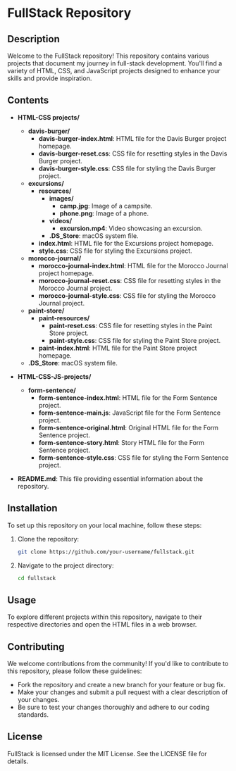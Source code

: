 # FullStack Repository

## Description

Welcome to the FullStack repository! This repository contains various projects that document my journey in full-stack development. You'll find a variety of HTML, CSS, and JavaScript projects designed to enhance your skills and provide inspiration.

## Contents

- **HTML-CSS projects/**
  - **davis-burger/**
    - **davis-burger-index.html**: HTML file for the Davis Burger project homepage.
    - **davis-burger-reset.css**: CSS file for resetting styles in the Davis Burger project.
    - **davis-burger-style.css**: CSS file for styling the Davis Burger project.
  - **excursions/**
    - **resources/**
      - **images/**
        - **camp.jpg**: Image of a campsite.
        - **phone.png**: Image of a phone.
      - **videos/**
        - **excursion.mp4**: Video showcasing an excursion.
      - **.DS_Store**: macOS system file.
    - **index.html**: HTML file for the Excursions project homepage.
    - **style.css**: CSS file for styling the Excursions project.
  - **morocco-journal/**
    - **morocco-journal-index.html**: HTML file for the Morocco Journal project homepage.
    - **morocco-journal-reset.css**: CSS file for resetting styles in the Morocco Journal project.
    - **morocco-journal-style.css**: CSS file for styling the Morocco Journal project.
  - **paint-store/**
    - **paint-resources/**
      - **paint-reset.css**: CSS file for resetting styles in the Paint Store project.
      - **paint-style.css**: CSS file for styling the Paint Store project.
    - **paint-index.html**: HTML file for the Paint Store project homepage.
  - **.DS_Store**: macOS system file.

- **HTML-CSS-JS-projects/**
  - **form-sentence/**
    - **form-sentence-index.html**: HTML file for the Form Sentence project.
    - **form-sentence-main.js**: JavaScript file for the Form Sentence project.
    - **form-sentence-original.html**: Original HTML file for the Form Sentence project.
    - **form-sentence-story.html**: Story HTML file for the Form Sentence project.
    - **form-sentence-style.css**: CSS file for styling the Form Sentence project.

- **README.md**: This file providing essential information about the repository.

## Installation

To set up this repository on your local machine, follow these steps:

1. Clone the repository:

   ```bash
   git clone https://github.com/your-username/fullstack.git
   ```

2. Navigate to the project directory:

   ```bash
   cd fullstack
   ```

## Usage

To explore different projects within this repository, navigate to their respective directories and open the HTML files in a web browser.

## Contributing

We welcome contributions from the community! If you'd like to contribute to this repository, please follow these guidelines:

- Fork the repository and create a new branch for your feature or bug fix.
- Make your changes and submit a pull request with a clear description of your changes.
- Be sure to test your changes thoroughly and adhere to our coding standards.

## License

FullStack is licensed under the MIT License. See the LICENSE file for details.
